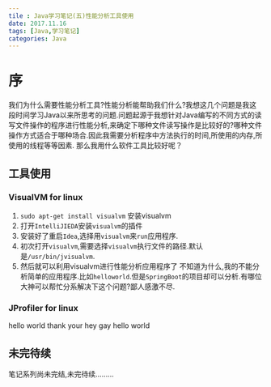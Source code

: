 ```yaml
---
tile : Java学习笔记(五)性能分析工具使用
date: 2017.11.16
tags: [Java,学习笔记]
categories: Java
---
```


# 序
我们为什么需要性能分析工具?性能分析能帮助我们什么?我想这几个问题是我这段时间学习Java以来所思考的问题.问题起源于我想针对Java编写的不同方式的读写文件操作的程序进行性能分析,来确定下哪种文件读写操作是比较好的?哪种文件操作方式适合于哪种场合.因此我需要分析程序中方法执行的时间,所使用的内存,所使用的线程等等因素.
那么我用什么软件工具比较好呢？

## 工具使用

### VisualVM for linux
1. ```sudo apt-get install visualvm``` 安装visualvm
2. 打开```IntelliJIEDA```安装```visualvm```的插件
3. 安装好了重启```Idea```,选择用```visualvm```来```run```应用程序.
4. 初次打开```visualvm```,需要选择```visualvm```执行文件的路径.默认是```/usr/bin/jvisualvm```.
5. 然后就可以利用visualvm进行性能分析应用程序了
不知道为什么,我的不能分析简单的应用程序.比如```helloworld```.但是```SpringBoot```的项目却可以分析.有哪位大神可以帮忙分系解决下这个问题?鄙人感激不尽.


### JProfiler for linux

hello world thank your
hey gay  hello world  

## 未完待续
笔记系列尚未完结,未完待续.........
